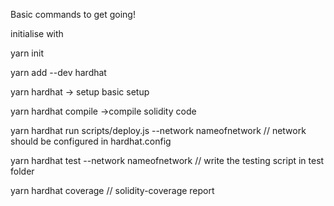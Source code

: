 Basic commands to get going!


initialise with 

yarn init

yarn add --dev hardhat

yarn hardhat -> setup basic setup

yarn hardhat compile ->compile solidity code

yarn hardhat run scripts/deploy.js --network nameofnetwork // network should be configured in hardhat.config

yarn hardhat test --network nameofnetwork // write the testing script in test folder

yarn hardhat coverage // solidity-coverage report
